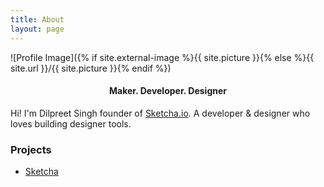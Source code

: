 ```yaml
---
title: About
layout: page
---
```

![Profile Image]({% if site.external-image %}{{ site.picture }}{% else %}{{ site.url }}/{{ site.picture }}{% endif %})

<h4 style="text-align:center">Maker. Developer. Designer</h4>

<p>Hi! I'm Dilpreet Singh founder of <a href="https://sketcha.io">Sketcha.io</a>.
A developer & designer who loves building designer tools.</p>

<h3>Projects</h3>

<ul>
	<li><a href="https://sketcha.io">Sketcha</a></li>
</ul>
